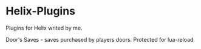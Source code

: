 # Helix-Plugins
Plugins for Helix writed by me.


Door's Saves - saves purchased by players doors. Protected for lua-reload.
